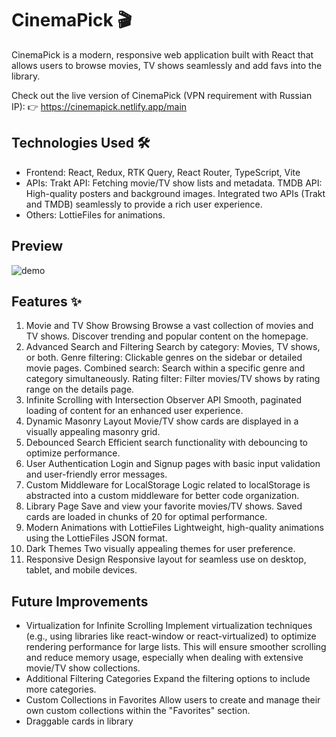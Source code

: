 # CinemaPick 🎬
CinemaPick is a modern, responsive web application built with React that allows users to browse movies, TV shows seamlessly and add favs into the library.

Check out the live version of CinemaPick (VPN requirement with Russian IP):
👉 https://cinemapick.netlify.app/main

## Technologies Used 🛠️
- Frontend: 
React, Redux, RTK Query, React Router, TypeScript, Vite
- APIs:
Trakt API: Fetching movie/TV show lists and metadata.
TMDB API: High-quality posters and background images.
Integrated two APIs (Trakt and TMDB) seamlessly to provide a rich user experience.
- Others:
LottieFiles for animations.

## Preview
![demo](./public/preview.gif)

## Features ✨
1. Movie and TV Show Browsing
Browse a vast collection of movies and TV shows.
Discover trending and popular content on the homepage.
2. Advanced Search and Filtering
Search by category: Movies, TV shows, or both.
Genre filtering: Clickable genres on the sidebar or detailed movie pages.
Combined search: Search within a specific genre and category simultaneously.
Rating filter: Filter movies/TV shows by rating range on the details page.
3. Infinite Scrolling with Intersection Observer API
Smooth, paginated loading of content for an enhanced user experience.
4. Dynamic Masonry Layout
Movie/TV show cards are displayed in a visually appealing masonry grid.
5. Debounced Search
Efficient search functionality with debouncing to optimize performance.
6. User Authentication
Login and Signup pages with basic input validation and user-friendly error messages.
7. Custom Middleware for LocalStorage
Logic related to localStorage is abstracted into a custom middleware for better code organization.
8. Library Page
Save and view your favorite movies/TV shows.
Saved cards are loaded in chunks of 20 for optimal performance.
9. Modern Animations with LottieFiles
Lightweight, high-quality animations using the LottieFiles JSON format.
10. Dark Themes
Two visually appealing themes for user preference.
11. Responsive Design
Responsive layout for seamless use on desktop, tablet, and mobile devices.

## Future Improvements
- Virtualization for Infinite Scrolling
Implement virtualization techniques (e.g., using libraries like react-window or react-virtualized) to optimize rendering performance for large lists. This will ensure smoother scrolling and reduce memory usage, especially when dealing with extensive movie/TV show collections.
- Additional Filtering Categories
Expand the filtering options to include more categories.
- Custom Collections in Favorites
Allow users to create and manage their own custom collections within the "Favorites" section.
- Draggable cards in library